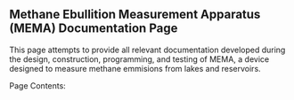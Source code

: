 ## Methane Ebullition Measurement Apparatus (MEMA) Documentation Page

This page attempts to provide all relevant documentation developed during the design, construction, programming, and testing of MEMA, a device designed to measure methane emmisions from lakes and reservoirs.

Page Contents:





